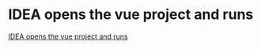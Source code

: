 # IDEA opens the vue project and runs
[IDEA opens the vue project and runs](https://aiwithcloud.com/2022/09/15/idea_opens_the_vue_project_and_runs/)